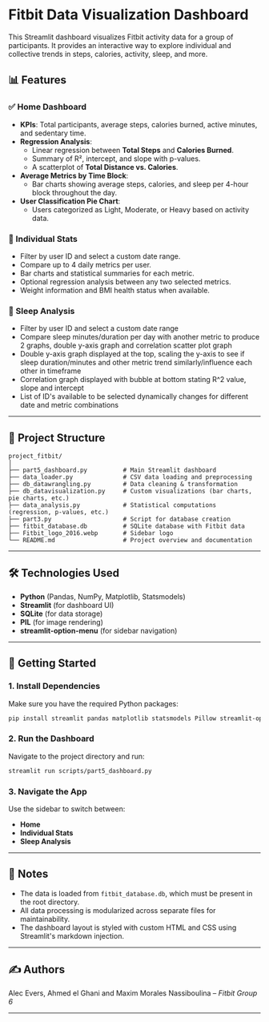 # Fitbit Data Visualization Dashboard

This Streamlit dashboard visualizes Fitbit activity data for a group of participants. It provides an interactive way to explore individual and collective trends in steps, calories, activity, sleep, and more.

## 📊 Features

### ✅ Home Dashboard
- **KPIs**: Total participants, average steps, calories burned, active minutes, and sedentary time.
- **Regression Analysis**: 
  - Linear regression between **Total Steps** and **Calories Burned**.
  - Summary of R², intercept, and slope with p-values.
  - A scatterplot of **Total Distance vs. Calories**.
- **Average Metrics by Time Block**: 
  - Bar charts showing average steps, calories, and sleep per 4-hour block throughout the day.
- **User Classification Pie Chart**:
  - Users categorized as Light, Moderate, or Heavy based on activity data.

### 👤 Individual Stats
- Filter by user ID and select a custom date range.
- Compare up to 4 daily metrics per user.
- Bar charts and statistical summaries for each metric.
- Optional regression analysis between any two selected metrics.
- Weight information and BMI health status when available.

### 🛌 Sleep Analysis
- Filter by user ID and select a custom date range
- Compare sleep minutes/duration per day with another metric to produce 2 graphs, double y-axis graph and correlation scatter plot graph
- Double y-axis graph displayed at the top, scaling the y-axis to see if sleep duration/minutes and other metric trend similarly/influence each other in timeframe
- Correlation graph displayed with bubble at bottom stating R^2 value, slope and intercept
- List of ID's available to be selected dynamically changes for different date and metric combinations

---

## 📂 Project Structure

```
project_fitbit/
│
├── part5_dashboard.py          # Main Streamlit dashboard
├── data_loader.py              # CSV data loading and preprocessing
├── db_datawrangling.py         # Data cleaning & transformation
├── db_datavisualization.py     # Custom visualizations (bar charts, pie charts, etc.)
├── data_analysis.py            # Statistical computations (regression, p-values, etc.)
├── part3.py                    # Script for database creation
├── fitbit_database.db          # SQLite database with Fitbit data
├── Fitbit_logo_2016.webp       # Sidebar logo
└── README.md                   # Project overview and documentation
```

---

## 🛠️ Technologies Used

- **Python** (Pandas, NumPy, Matplotlib, Statsmodels)
- **Streamlit** (for dashboard UI)
- **SQLite** (for data storage)
- **PIL** (for image rendering)
- **streamlit-option-menu** (for sidebar navigation)

---

## 🚀 Getting Started

### 1. Install Dependencies

Make sure you have the required Python packages:

```bash
pip install streamlit pandas matplotlib statsmodels Pillow streamlit-option-menu
```

### 2. Run the Dashboard

Navigate to the project directory and run:

```bash
streamlit run scripts/part5_dashboard.py
```

### 3. Navigate the App

Use the sidebar to switch between:
- **Home**
- **Individual Stats**
- **Sleep Analysis**

---

## 📌 Notes

- The data is loaded from `fitbit_database.db`, which must be present in the root directory.
- All data processing is modularized across separate files for maintainability.
- The dashboard layout is styled with custom HTML and CSS using Streamlit's markdown injection.

---

## ✍️ Authors

Alec Evers, Ahmed el Ghani and Maxim Morales Nassiboulina – *Fitbit Group 6*

---

